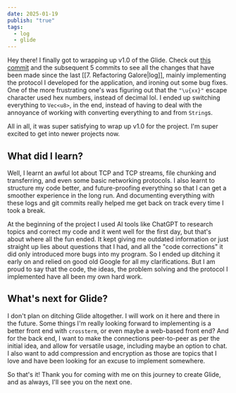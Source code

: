 ```yaml
---
date: 2025-01-19
publish: "true"
tags:
  - log
  - glide
---
```

Hey there! I finally got to wrapping up v1.0 of the Glide. Check out [this commit](https://github.com/ngpal/glide/commit/9e90b847edffb2a75cf87465957de9873d27d054) and the subsequent 5 commits to see all the changes that have been made since the last [[7. Refactoring Galore|log]],  mainly implementing the protocol I developed for the application, and ironing out some bug fixes. One of the more frustrating one's was figuring out that the `"\u{xx}"` escape character used hex numbers, instead of decimal lol. I ended up switching everything to `Vec<u8>`, in the end, instead of having to deal with the annoyance of working with converting everything to and from `String`s. 

All in all, it was super satisfying to wrap up v1.0 for the project. I'm super excited to get into newer projects now. 
## What did I learn?
Well, I learnt an awful lot about TCP and TCP streams, file chunking and transferring, and even some basic networking protocols. I also learnt to structure my code better, and future-proofing everything so that I can get a smoother experience in the long run. And documenting everything with these logs and git commits really helped me get back on track every time I took a break. 

At the beginning of the project I used AI tools like ChatGPT to research topics and correct my code and it went well for the first day, but that's about where all the fun ended. It kept giving me outdated information or just straight up lies about questions that I had, and all the "code corrections" it did only introduced more bugs into my program. So I ended up ditching it early on and relied on good old Google for all my clarifications. But I am proud to say that the code, the ideas, the problem solving and the protocol I implemented have all been my own hard work. 
## What's next for Glide?
I don't plan on ditching Glide altogether. I will work on it here and there in the future. Some things I'm really looking forward to implementing is a better front end with `crossterm`, or even maybe a web-based front end? And for the back end, I want to make the connections peer-to-peer as per the initial idea, and allow for versatile usage, including maybe an option to chat. I also want to add compression and encryption as those are topics that I love and have been looking for an excuse to implement somewhere.

So that's it! Thank you for coming with me on this journey to create Glide, and as always, I'll see you on the next one.